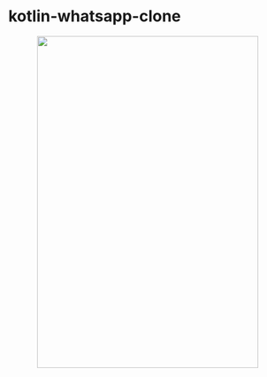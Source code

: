 # kotlin-whatsapp-clone

<p align="center">
  <img width="400" height="600" src="https://user-images.githubusercontent.com/36104238/117718063-46000b80-b1e4-11eb-9831-85b07d7014d3.gif">
</p>
